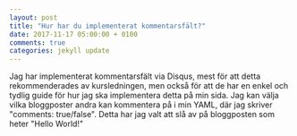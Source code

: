 ```yaml
---
layout: post
title: "Hur har du implementerat kommentarsfält?"
date: 2017-11-17 05:00:00 + 0100
comments: true
categories: jekyll update
---
```

Jag har implementerat kommentarsfält via Disqus, mest för att detta rekommenderades av kursledningen, men också för att de har en enkel och tydlig guide för hur jag ska implementera detta på min sida. Jag kan välja vilka bloggposter andra kan kommentera på i min YAML, där jag skriver "comments: true/false". Detta har jag valt att slå av på bloggposten som heter "Hello World!"
